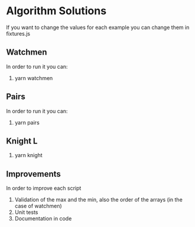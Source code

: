 
# Algorithm Solutions

If you want to change the values for each example you can change them in fixtures.js


## Watchmen

In order to run it you can:

1. yarn watchmen

## Pairs

In order to run it you can:

1. yarn pairs

## Knight L

1. yarn knight

## Improvements

In order to improve each script

1. Validation of the max and the min, also the order of the arrays (in the case of watchmen)
2. Unit tests
4. Documentation in code
